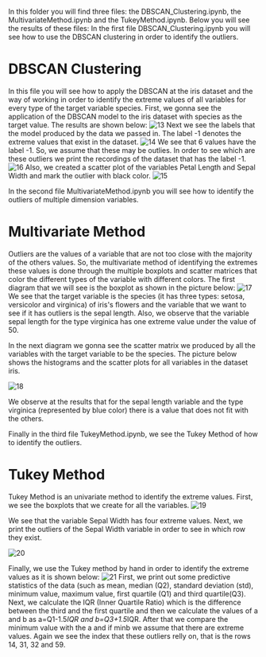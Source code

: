 In this folder you will find three files: the DBSCAN_Clustering.ipynb, the MultivariateMethod.ipynb and the TukeyMethod.ipynb.
Below you will see the results of these files:
In the first file DBSCAN_Clustering.ipynb you will see how to use the DBSCAN clustering in order to identify the outliers.
# DBSCAN Clustering
In this file you will see how to apply the DBSCAN at the iris dataset and the way of working in order to identify the extreme 
values of all variables for every type of the target variable species. First, we gonna see the application of the DBSCAN model 
to the iris dataset with species as the target value. The results are shown below:
![13](https://user-images.githubusercontent.com/42813996/45456410-512cd180-b6f3-11e8-997d-f6f3ba88c906.PNG)
Next we see the labels that the model produced by the data we passed in. The label -1 denotes the extreme values that exist in the
dataset.
![14](https://user-images.githubusercontent.com/42813996/45456564-f5af1380-b6f3-11e8-9ab5-bf90d1325776.PNG)
We see that 6 values have the label -1. So,  we assume that these may be outlies.
In order to see which are these outliers we print the recordings of the dataset that has the label -1.
![16](https://user-images.githubusercontent.com/42813996/45457014-c13c5700-b6f5-11e8-8710-ea27912eb4cb.PNG)
Also, we created a scatter plot of the variables Petal Length and Sepal Width and mark the outlier with black color.
![15](https://user-images.githubusercontent.com/42813996/45456789-bdf49b80-b6f4-11e8-81e2-ad5a8a9e15e5.PNG)

In the second file MultivariateMethod.ipynb you will see how to identify the outliers of multiple dimension variables.
# Multivariate Method
Outliers are the values of a variable that are not too close with the majority of the others values. So, the multivariate method 
of identifying the extremes these values is done through the multiple boxplots and scatter matrices that color the 
different types of the variable with different colors. The first diagram that we will see is the boxplot as shown in the picture 
below:
![17](https://user-images.githubusercontent.com/42813996/45457126-390a8180-b6f6-11e8-91d9-94a40a60969c.PNG)
We see that the target variable is the species (it has three types: setosa, versicolor and virginica) of iris's flowers and the 
variable that we want to see if it has outliers is the sepal length. Also, we observe that the variable sepal length for the 
type virginica has one extreme value under the value of 50.

In the next diagram we gonna see the scatter matrix we produced by all the variables with the target variable to be the 
species. 
The picture below shows the histograms and the scatter plots for all variables in the dataset iris.


![18](https://user-images.githubusercontent.com/42813996/45457244-b3d39c80-b6f6-11e8-8d4d-9eaceb7edab4.PNG)

We observe at the results that for the sepal length variable and the type virginica (represented by blue color) there is a value 
that does not fit with the others.

Finally in the third file TukeyMethod.ipynb, we see the Tukey Method of how to identify the outliers.
# Tukey Method
Tukey Method is an univariate method to identify the extreme values. First, we see the boxplots that we create for all the 
variables.
![19](https://user-images.githubusercontent.com/42813996/45457842-83413200-b6f9-11e8-94d7-b4b52f5aaa70.PNG)

We see that the variable Sepal Width has four extreme values.
Next, we print the outliers of the Sepal Width variable in order to see in which row they exist.

![20](https://user-images.githubusercontent.com/42813996/45458047-81c43980-b6fa-11e8-8f9e-6d2be15b05bc.PNG)

Finally, we use the Tukey method by hand in order to identify the extreme values as it is shown below:
![21](https://user-images.githubusercontent.com/42813996/45482884-e5c91b00-b757-11e8-9203-38b9dd32761d.PNG)
First, we print out some predictive statistics of the data (such as mean, median (Q2), standard deviation (std), minimum value,
maximum value, first quartile (Q1) and third quartile(Q3). Next, we calculate the IQR (Inner Quartile Ratio) which is the 
difference between the third and the first quartile and then we calculate the values of a and b as a=Q1-1.5*IQR and
b=Q3+1.5*IQR. After that we compare the minimum value with the a and if min<a then we have outliers. We do the same with the 
maximum value and b and if max>b we assume that there are extreme values.
Again we see the index that these outliers relly on, that is the rows 14, 31, 32 and 59.
